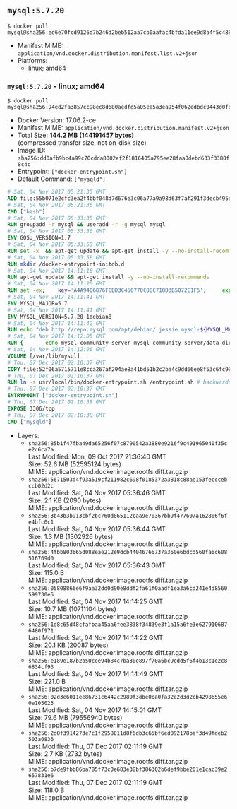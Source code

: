 ## `mysql:5.7.20`

```console
$ docker pull mysql@sha256:ed6e70fcd9126d7b246d2beb512aa7cb0aafac4bfda11ee9d8a4f5c488c437f9
```

-	Manifest MIME: `application/vnd.docker.distribution.manifest.list.v2+json`
-	Platforms:
	-	linux; amd64

### `mysql:5.7.20` - linux; amd64

```console
$ docker pull mysql@sha256:94ed2fa3857cc98ec8d680aedfd5a05ea5a3ea954f062edbdc0443d0f53a428e
```

-	Docker Version: 17.06.2-ce
-	Manifest MIME: `application/vnd.docker.distribution.manifest.v2+json`
-	Total Size: **144.2 MB (144191457 bytes)**  
	(compressed transfer size, not on-disk size)
-	Image ID: `sha256:dd0afb9bc4a99c70cdda8002ef2f1816405a795ee28faa0debd633f3380f8c4c`
-	Entrypoint: `["docker-entrypoint.sh"]`
-	Default Command: `["mysqld"]`

```dockerfile
# Sat, 04 Nov 2017 05:21:35 GMT
ADD file:55b071e2cfc3ea2f4bbf048d7d676e3c06a77a9a98d63f7af291f3decb495ec8 in / 
# Sat, 04 Nov 2017 05:21:36 GMT
CMD ["bash"]
# Sat, 04 Nov 2017 05:33:35 GMT
RUN groupadd -r mysql && useradd -r -g mysql mysql
# Sat, 04 Nov 2017 05:33:36 GMT
ENV GOSU_VERSION=1.7
# Sat, 04 Nov 2017 05:33:58 GMT
RUN set -x 	&& apt-get update && apt-get install -y --no-install-recommends ca-certificates wget && rm -rf /var/lib/apt/lists/* 	&& wget -O /usr/local/bin/gosu "https://github.com/tianon/gosu/releases/download/$GOSU_VERSION/gosu-$(dpkg --print-architecture)" 	&& wget -O /usr/local/bin/gosu.asc "https://github.com/tianon/gosu/releases/download/$GOSU_VERSION/gosu-$(dpkg --print-architecture).asc" 	&& export GNUPGHOME="$(mktemp -d)" 	&& gpg --keyserver ha.pool.sks-keyservers.net --recv-keys B42F6819007F00F88E364FD4036A9C25BF357DD4 	&& gpg --batch --verify /usr/local/bin/gosu.asc /usr/local/bin/gosu 	&& rm -r "$GNUPGHOME" /usr/local/bin/gosu.asc 	&& chmod +x /usr/local/bin/gosu 	&& gosu nobody true 	&& apt-get purge -y --auto-remove ca-certificates wget
# Sat, 04 Nov 2017 05:33:58 GMT
RUN mkdir /docker-entrypoint-initdb.d
# Sat, 04 Nov 2017 14:11:16 GMT
RUN apt-get update && apt-get install -y --no-install-recommends 		pwgen 		openssl 		perl 	&& rm -rf /var/lib/apt/lists/*
# Sat, 04 Nov 2017 14:11:20 GMT
RUN set -ex; 	key='A4A9406876FCBD3C456770C88C718D3B5072E1F5'; 	export GNUPGHOME="$(mktemp -d)"; 	gpg --keyserver ha.pool.sks-keyservers.net --recv-keys "$key"; 	gpg --export "$key" > /etc/apt/trusted.gpg.d/mysql.gpg; 	rm -r "$GNUPGHOME"; 	apt-key list > /dev/null
# Sat, 04 Nov 2017 14:11:41 GMT
ENV MYSQL_MAJOR=5.7
# Sat, 04 Nov 2017 14:11:41 GMT
ENV MYSQL_VERSION=5.7.20-1debian8
# Sat, 04 Nov 2017 14:11:42 GMT
RUN echo "deb http://repo.mysql.com/apt/debian/ jessie mysql-${MYSQL_MAJOR}" > /etc/apt/sources.list.d/mysql.list
# Sat, 04 Nov 2017 14:12:05 GMT
RUN { 		echo mysql-community-server mysql-community-server/data-dir select ''; 		echo mysql-community-server mysql-community-server/root-pass password ''; 		echo mysql-community-server mysql-community-server/re-root-pass password ''; 		echo mysql-community-server mysql-community-server/remove-test-db select false; 	} | debconf-set-selections 	&& apt-get update && apt-get install -y mysql-server="${MYSQL_VERSION}" && rm -rf /var/lib/apt/lists/* 	&& rm -rf /var/lib/mysql && mkdir -p /var/lib/mysql /var/run/mysqld 	&& chown -R mysql:mysql /var/lib/mysql /var/run/mysqld 	&& chmod 777 /var/run/mysqld 	&& find /etc/mysql/ -name '*.cnf' -print0 		| xargs -0 grep -lZE '^(bind-address|log)' 		| xargs -rt -0 sed -Ei 's/^(bind-address|log)/#&/' 	&& echo '[mysqld]\nskip-host-cache\nskip-name-resolve' > /etc/mysql/conf.d/docker.cnf
# Sat, 04 Nov 2017 14:12:06 GMT
VOLUME [/var/lib/mysql]
# Thu, 07 Dec 2017 02:10:37 GMT
COPY file:52f06a5715711e8cca267af294ae8a41bd51b2c2ba4c9dd66ee8f53c6fc96dae in /usr/local/bin/ 
# Thu, 07 Dec 2017 02:10:37 GMT
RUN ln -s usr/local/bin/docker-entrypoint.sh /entrypoint.sh # backwards compat
# Thu, 07 Dec 2017 02:10:37 GMT
ENTRYPOINT ["docker-entrypoint.sh"]
# Thu, 07 Dec 2017 02:10:38 GMT
EXPOSE 3306/tcp
# Thu, 07 Dec 2017 02:10:38 GMT
CMD ["mysqld"]
```

-	Layers:
	-	`sha256:85b1f47fba49da65256f07c8790542a3880e9216f9c491965040f35ce2c6ca7a`  
		Last Modified: Mon, 09 Oct 2017 21:36:40 GMT  
		Size: 52.6 MB (52595124 bytes)  
		MIME: application/vnd.docker.image.rootfs.diff.tar.gzip
	-	`sha256:5671503d4f93a519cf211982c698f0185372a3818c88ae153fecccebccb02d2c`  
		Last Modified: Sat, 04 Nov 2017 05:36:46 GMT  
		Size: 2.1 KB (2090 bytes)  
		MIME: application/vnd.docker.image.rootfs.diff.tar.gzip
	-	`sha256:3b43b3b913cbf2bc760d865112caa9e70367bb9f477607a162806f6fe4bfc0c1`  
		Last Modified: Sat, 04 Nov 2017 05:36:44 GMT  
		Size: 1.3 MB (1302926 bytes)  
		MIME: application/vnd.docker.image.rootfs.diff.tar.gzip
	-	`sha256:4fbb803665d088eae212e9dcb44046766737a360e6bdcd560fa6c608516709d0`  
		Last Modified: Sat, 04 Nov 2017 05:36:43 GMT  
		Size: 115.0 B  
		MIME: application/vnd.docker.image.rootfs.diff.tar.gzip
	-	`sha256:05808866e6f9aa32dd0d90e8ddf2fa61f0aadf1ea3a6cd241e4d8560599730e5`  
		Last Modified: Sat, 04 Nov 2017 14:14:25 GMT  
		Size: 10.7 MB (10711104 bytes)  
		MIME: application/vnd.docker.image.rootfs.diff.tar.gzip
	-	`sha256:1d8c65d48cfafbaa45aa6fee3838f34839e3f1a15a6fe3e6279106876480f971`  
		Last Modified: Sat, 04 Nov 2017 14:14:22 GMT  
		Size: 20.1 KB (20087 bytes)  
		MIME: application/vnd.docker.image.rootfs.diff.tar.gzip
	-	`sha256:e189e187b2b50cee94b84c7ba30e897f70a6bc9edd5f6f4b13c1e2c86834cf93`  
		Last Modified: Sat, 04 Nov 2017 14:14:49 GMT  
		Size: 221.0 B  
		MIME: application/vnd.docker.image.rootfs.diff.tar.gzip
	-	`sha256:02d3e6011ee86731c6442c2989f3dbe0ca0fa32e2d3d2cb4298655e60e105023`  
		Last Modified: Sat, 04 Nov 2017 14:15:01 GMT  
		Size: 79.6 MB (79556940 bytes)  
		MIME: application/vnd.docker.image.rootfs.diff.tar.gzip
	-	`sha256:2d0f3914273e7c1f2958011d8f6db3c65bf6ed092178baf3d49fdeb2503a0836`  
		Last Modified: Thu, 07 Dec 2017 02:11:19 GMT  
		Size: 2.7 KB (2732 bytes)  
		MIME: application/vnd.docker.image.rootfs.diff.tar.gzip
	-	`sha256:b7de9fbb86ba785f73c0e683e38bf386302b6def9bbe201e1cac39e2657831e6`  
		Last Modified: Thu, 07 Dec 2017 02:11:19 GMT  
		Size: 118.0 B  
		MIME: application/vnd.docker.image.rootfs.diff.tar.gzip
